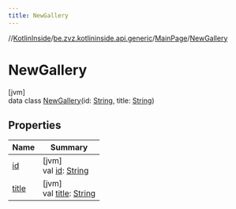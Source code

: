 ```yaml
---
title: NewGallery
---
```

//[KotlinInside](../../../../index.html)/[be.zvz.kotlininside.api.generic](../../index.html)/[MainPage](../index.html)/[NewGallery](index.html)



# NewGallery



[jvm]\
data class [NewGallery](index.html)(id: [String](https://kotlinlang.org/api/latest/jvm/stdlib/kotlin/-string/index.html), title: [String](https://kotlinlang.org/api/latest/jvm/stdlib/kotlin/-string/index.html))



## Properties


| Name | Summary |
|---|---|
| [id](id.html) | [jvm]<br>val [id](id.html): [String](https://kotlinlang.org/api/latest/jvm/stdlib/kotlin/-string/index.html) |
| [title](title.html) | [jvm]<br>val [title](title.html): [String](https://kotlinlang.org/api/latest/jvm/stdlib/kotlin/-string/index.html) |

